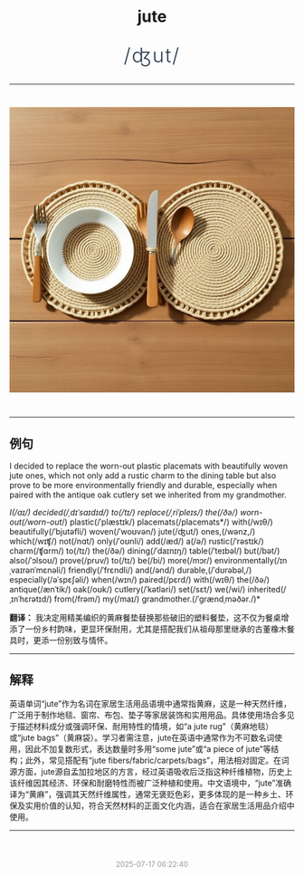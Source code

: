 <div align="center">

# jute

<div style="margin: 30px 0;">
<h1 style="font-size: 2.5em; font-weight: 300; letter-spacing: 2px; margin: 0; color: #2c3e50;">
/ʤut/
</h1>
</div>

</div>

---

<div align="center" style="margin: 40px 0;">

![jute](images/jute.png)

</div>

---

## 例句

I decided to replace the worn-out plastic placemats with beautifully woven jute ones, which not only add a rustic charm to the dining table but also prove to be more environmentally friendly and durable, especially when paired with the antique oak cutlery set we inherited from my grandmother.

*I(/aɪ/) decided(/ˌdɪˈsaɪdɪd/) to(/tɪ/) replace(/ˌriˈpleɪs/) the(/ðə/) worn-out(/worn-out*/) plastic(/ˈplæstɪk/) placemats(/placemats*/) with(/wɪθ/) beautifully(/ˈbjutəfli/) woven(/ˈwoʊvən/) jute(/ʤut/) ones,(/wənz,/) which(/wɪʧ/) not(/nɑt/) only(/ˈoʊnli/) add(/æd/) a(/ə/) rustic(/ˈrəstɪk/) charm(/ʧɑrm/) to(/tɪ/) the(/ðə/) dining(/ˈdaɪnɪŋ/) table(/ˈteɪbəl/) but(/bət/) also(/ˈɔlsoʊ/) prove(/pruv/) to(/tɪ/) be(/bi/) more(/mɔr/) environmentally(/ɪnˌvaɪrənˈmɛnəli/) friendly(/ˈfrɛndli/) and(/ənd/) durable,(/ˈdʊrəbəl,/) especially(/əˈspɛʃəli/) when(/wɪn/) paired(/pɛrd/) with(/wɪθ/) the(/ðə/) antique(/ænˈtik/) oak(/oʊk/) cutlery(/ˈkətləri/) set(/sɛt/) we(/wi/) inherited(/ˌɪnˈhɛrətɪd/) from(/frəm/) my(/maɪ/) grandmother.(/ˈgrændˌməðər./)*

**翻译：** 我决定用精美编织的黄麻餐垫替换那些破旧的塑料餐垫，这不仅为餐桌增添了一份乡村韵味，更显环保耐用，尤其是搭配我们从祖母那里继承的古董橡木餐具时，更添一份别致与情怀。

---

## 解释

英语单词“jute”作为名词在家居生活用品语境中通常指黄麻，这是一种天然纤维，广泛用于制作地毯、窗帘、布包、垫子等家居装饰和实用用品。具体使用场合多见于描述材料成分或强调环保、耐用特性的情境，如“a jute rug”（黄麻地毯）或“jute bags”（黄麻袋）。学习者需注意，jute在英语中通常作为不可数名词使用，因此不加复数形式，表达数量时多用“some jute”或“a piece of jute”等结构；此外，常见搭配有“jute fibers/fabric/carpets/bags”，用法相对固定。在词源方面，jute源自孟加拉地区的方言，经过英语吸收后泛指这种纤维植物，历史上该纤维因其经济、环保和耐磨特性而被广泛种植和使用。中文语境中，“jute”准确译为“黄麻”，强调其天然纤维属性，通常无褒贬色彩，更多体现的是一种乡土、环保及实用价值的认知，符合天然材料的正面文化内涵，适合在家居生活用品介绍中使用。


---

<div align="center" style="margin-top: 50px;">
<small style="color: #999; font-size: 0.9em;">2025-07-17 06:22:40</small>
</div>
